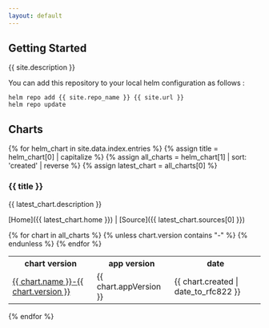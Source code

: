 ```yaml
---
layout: default
---
```


## Getting Started

{{ site.description }}

You can add this repository to your local helm configuration as follows :

```
helm repo add {{ site.repo_name }} {{ site.url }}
helm repo update
```

## Charts

{% for helm_chart in site.data.index.entries %}
{% assign title = helm_chart[0] | capitalize %}
{% assign all_charts = helm_chart[1] | sort: 'created' | reverse %}
{% assign latest_chart = all_charts[0] %}

### {{ title }}

{{ latest_chart.description }}

[Home]({{ latest_chart.home }}) \| [Source]({{ latest_chart.sources[0] }})

<table>
  <tr>
    <th>chart version</th>
    <th>app version</th>
    <th>date</th>
  </tr>
  {% for chart in all_charts %}
    {% unless chart.version contains "-" %}
    <tr>
      <td>
      <a href="{{ chart.urls[0] }}">
          {{ chart.name }}-{{ chart.version }}
      </a>
      </td>
      <td>
          {{ chart.appVersion }}
      </td>
      <td>
          <span class='date'>{{ chart.created | date_to_rfc822 }}</span>
      </td>
    </tr>
    {% endunless %}
  {% endfor %}
</table>

{% endfor %}